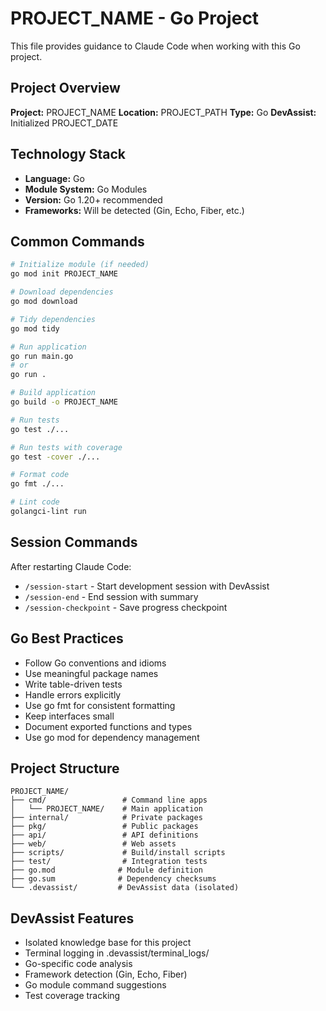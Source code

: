 # PROJECT_NAME - Go Project

This file provides guidance to Claude Code when working with this Go project.

## Project Overview
**Project:** PROJECT_NAME
**Location:** PROJECT_PATH
**Type:** Go
**DevAssist:** Initialized PROJECT_DATE

## Technology Stack
- **Language:** Go
- **Module System:** Go Modules
- **Version:** Go 1.20+ recommended
- **Frameworks:** Will be detected (Gin, Echo, Fiber, etc.)

## Common Commands
```bash
# Initialize module (if needed)
go mod init PROJECT_NAME

# Download dependencies
go mod download

# Tidy dependencies
go mod tidy

# Run application
go run main.go
# or
go run .

# Build application
go build -o PROJECT_NAME

# Run tests
go test ./...

# Run tests with coverage
go test -cover ./...

# Format code
go fmt ./...

# Lint code
golangci-lint run
```

## Session Commands
After restarting Claude Code:
- `/session-start` - Start development session with DevAssist
- `/session-end` - End session with summary
- `/session-checkpoint` - Save progress checkpoint

## Go Best Practices
- Follow Go conventions and idioms
- Use meaningful package names
- Write table-driven tests
- Handle errors explicitly
- Use go fmt for consistent formatting
- Keep interfaces small
- Document exported functions and types
- Use go mod for dependency management

## Project Structure
```
PROJECT_NAME/
├── cmd/                 # Command line apps
│   └── PROJECT_NAME/    # Main application
├── internal/            # Private packages
├── pkg/                 # Public packages
├── api/                 # API definitions
├── web/                 # Web assets
├── scripts/             # Build/install scripts
├── test/                # Integration tests
├── go.mod              # Module definition
├── go.sum              # Dependency checksums
└── .devassist/         # DevAssist data (isolated)
```

## DevAssist Features
- Isolated knowledge base for this project
- Terminal logging in .devassist/terminal_logs/
- Go-specific code analysis
- Framework detection (Gin, Echo, Fiber)
- Go module command suggestions
- Test coverage tracking